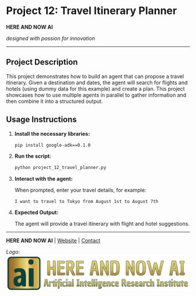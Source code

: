 # Project 12: Travel Itinerary Planner

**HERE AND NOW AI**

*designed with passion for innovation*

---

## Project Description

This project demonstrates how to build an agent that can propose a travel itinerary. Given a destination and dates, the agent will search for flights and hotels (using dummy data for this example) and create a plan. This project showcases how to use multiple agents in parallel to gather information and then combine it into a structured output.

## Usage Instructions

1.  **Install the necessary libraries:**

    ```bash
    pip install google-adk==0.1.0
    ```

2.  **Run the script:**

    ```bash
    python project_12_travel_planner.py
    ```

3.  **Interact with the agent:**

    When prompted, enter your travel details, for example:

    ```
    I want to travel to Tokyo from August 1st to August 7th
    ```

4.  **Expected Output:**

    The agent will provide a travel itinerary with flight and hotel suggestions.

---

**HERE AND NOW AI** | [Website](https://hereandnowai.com) | [Contact](mailto:info@hereandnowai.com)

*Logo: ![[Logo]](https://raw.githubusercontent.com/hereandnowai/images/refs/heads/main/logos/HNAI%20Title%20-Teal%20%26%20Golden%20Logo%20-%20DESIGN%203%20-%20Raj-07.png)*
